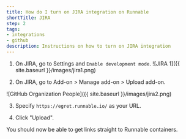 ```yaml
---
title: How do I turn on JIRA integration on Runnable
shortTitle: JIRA
step: 2
tags:
- integrations
- github
description: Instructions on how to turn on JIRA integration
---
```


1. On JIRA, go to Settings and `Enable development mode`.
 ![JIRA 1]({{ site.baseurl }}/images/jira1.png)

2. On JIRA, go to Add-on > Manage add-on > Upload add-on.

![GitHub Organization People]({{ site.baseurl }}/images/jira2.png)
 
3. Specify `https://egret.runnable.io/` as your URL. 

4. Click "Upload".

You should now be able to get links straight to Runnable containers.
